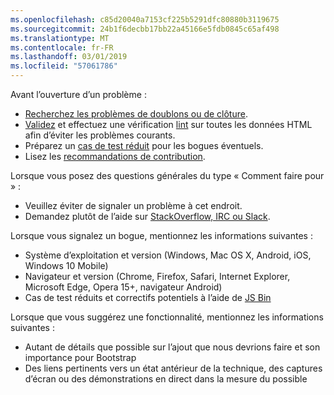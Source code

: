```yaml
---
ms.openlocfilehash: c85d20040a7153cf225b5291dfc80880b3119675
ms.sourcegitcommit: 24b1f6decbb17bb22a45166e5fdb0845c65af498
ms.translationtype: MT
ms.contentlocale: fr-FR
ms.lasthandoff: 03/01/2019
ms.locfileid: "57061786"
---
```

Avant l’ouverture d’un problème :

- [Recherchez les problèmes de doublons ou de clôture](https://github.com/twbs/bootstrap/issues?utf8=%E2%9C%93&q=is%3Aissue).
- [Validez](http://validator.w3.org/nu/) et effectuez une vérification [lint](https://github.com/twbs/bootlint#in-the-browser) sur toutes les données HTML afin d’éviter les problèmes courants.
- Préparez un [cas de test réduit](https://css-tricks.com/reduced-test-cases/) pour les bogues éventuels.
- Lisez les [recommandations de contribution](https://github.com/twbs/bootstrap/blob/master/CONTRIBUTING.md).

Lorsque vous posez des questions générales du type « Comment faire pour » :

- Veuillez éviter de signaler un problème à cet endroit.
- Demandez plutôt de l’aide sur [StackOverflow, IRC ou Slack](https://github.com/twbs/bootstrap/blob/master/README.md#community).

Lorsque vous signalez un bogue, mentionnez les informations suivantes :

- Système d’exploitation et version (Windows, Mac OS X, Android, iOS, Windows 10 Mobile)
- Navigateur et version (Chrome, Firefox, Safari, Internet Explorer, Microsoft Edge, Opera 15+, navigateur Android)
- Cas de test réduits et correctifs potentiels à l’aide de [JS Bin](https://jsbin.com)

Lorsque que vous suggérez une fonctionnalité, mentionnez les informations suivantes :

- Autant de détails que possible sur l’ajout que nous devrions faire et son importance pour Bootstrap
- Des liens pertinents vers un état antérieur de la technique, des captures d’écran ou des démonstrations en direct dans la mesure du possible
